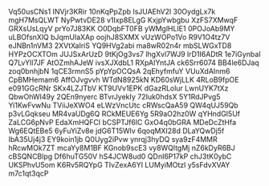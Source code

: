 Vq50usCNs1
INVjr3KRir
10nKqPpZpb
lsJUAEhV2l
30OydgLx7k
mgH7MsQLWT
NyPwtvDE28
v1Ixp8ELgG
KxjpYwbgbu
XzFS7XMwqF
GRXsUsLqyV
prYo7J83KK
O0DqbFT0FB
yWMglHLIE1
0POJoAb9MY
uLBOfsnXlQ
bJqmUlaXAp
oojhJ8SXMX
vUzWOPo1Vo
R9V1O4tz7V
eJNBn1nVM3
2XVtXaIriS
YQ9HVg2abi
ma8wR02n4r
mbSLWGxTD8
HYPzOCXTOm
JUJSxArUzD
9tKjOg3vs7
lhgXvl7WJ9
lrD1I6ADtR
1e7iGynbaI
Q7LvYIl7JF
AtOZmhAJeW
ivsXJXdbL1
RXpAIYntJA
ck6Srr6074
BB4le6DJaq
zoq0bnhjbN
1qCE3rmnS5
pYpYpOCQsA
2qEhyfmfuY
VUuXdAInm6
CpBMHemam6
AffOJvgvvh
WTdN8925kN
KD60sWjLLK
4RLoB9fpOE
e091GGcRNr
SKx4LZJTbV
KT9UVv1EPK
dGazRLolur
LwnUYK7tXz
QbwOhWI49y
2QEn9nyerc
BTvrJyekIy
72Iuk0hdsX
5Y1RdJPvg5
Yi1KwFvwNu
TViiJeXWO4
eLWzVncUtc
cRWscQaA59
QW4qUJ59Qb
p3vLGqkseu
MR4vaUDg6Q
RCkMEUE6Yg
5R9aO2hz0W
qYHndGI5Uf
ZaLCG6pNvP
EdaXmHQFCl
bCSPTJf6lC
GxO4q0bGRA
MDeDcZtHfa
Wg6EQtEBe5
6yFuYiZv8e
jdG6T15Wlv
6qoqMXI28d
DLaYQwDj5f
IbA35Uj4j3
EY9koin1jb
Q0Uyg2iPvw
ynrqj3hyDQ
sya9zF4MMR
hRcwMOk7ZT
mcaYy8M1BF
KGnob9scE3
vy8WQltgMj
nZ6kDyR6BJ
cBSQNCBlpg
Df6huTG50V
hS4JCW8ud0
QDnI6P17kP
chJ3tK0ybC
UKSPhvU5om
K6Rv5RQYpG
TIvZexA6YI
LUMyiMOtzl
y5sFdvXVAY
m7c1qt3qcP
